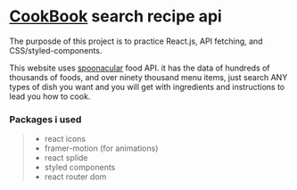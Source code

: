 # [CookBook](https://cook-book-jet.vercel.app/) search recipe api

The purposde of this project is to practice React.js, API fetching, and CSS/styled-components.

This website uses [spoonacular](https://spoonacular.com/) food API. it has the data of hundreds of thousands of foods, and over ninety thousand menu items, just search ANY types of dish you want and you will get with ingredients and instructions to lead you how to cook.  

### Packages i used
> - react icons 
> - framer-motion (for animations)
> - react splide
> - styled components 
> - react router dom 
